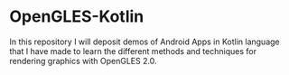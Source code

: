 # OpenGLES-Kotlin
In this repository I will deposit demos of Android Apps in Kotlin language that I have made to learn the different methods and techniques for rendering graphics with OpenGLES 2.0.

